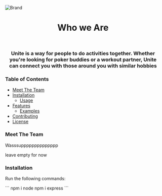 ![Brand](https://github.com/rolandsaav/HackHarvard2023/assets/118225165/697668cf-2db9-4302-bdb1-9f5d0b1100f0)
<header>
<h1 align = "center"> Who we Are </h1>
</header>
<h3 align = "center"> Unite is a way for people to do activities together. Whether you're looking for poker buddies or a workout partner, Unite can connect you with those around you with similar hobbies </h3>

<h3>Table of Contents</h3>

- [Meet The Team](#Meet)
- [Installation](#installation)
  - [Usage](#usage)
- [Features](#features)
  - [Examples](#examples)
- [Contributing](#contributing)
- [License](#license)

<h3>Meet The Team</h3> <a name = "Meet"><a>
<p>Wasssupppppppppppppp</p>


<p>leave empty for now</p>


<h3>Installation</h3> <a name = "installation"><a>
<p>Run the following commands:</p>
```
npm i node
npm i express
```


